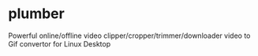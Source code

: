 # plumber
Powerful online/offline video clipper/cropper/trimmer/downloader video to Gif convertor for Linux Desktop  
